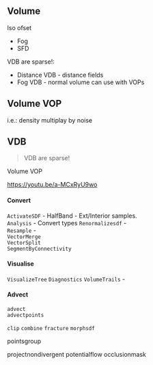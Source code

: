 ## Volume
Iso ofset
- Fog    
- SFD   


VDB are sparse!:
- Distance VDB - distance fields
- Fog VDB - normal volume can use with VOPs


## Volume VOP
i.e.: density multiplay by noise


## VDB
>VDB are sparse!

Volume VOP

https://youtu.be/a-MCxRyU9wo


#### Convert
`ActivateSDF` - HalfBand - Ext/Interior samples.  
`Analysis` - Convert types
`Renormalizesdf` -  
`Resample` -  
`VectorMerge`    
`VectorSplit`    
`SegmentByConnectivity`   

#### Visualise
`VisualizeTree`
`Diagnostics`
`VolumeTrails` -

#### Advect
`advect`  
`advectpoints`  


`clip` `combine` `fracture` `morphsdf`

pointsgroup

projectnondivergent potentialflow occlusionmask
